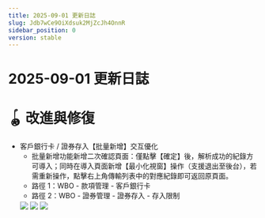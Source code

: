 ```yaml
---
title: 2025-09-01 更新日誌
slug: Jdb7wCe9OiXdsuk2MjZcJh4OnnR
sidebar_position: 0
version: stable
---
```



# 2025-09-01 更新日誌

# 🪀 改進與修復

- 客戶銀行卡 / 證券存入【批量新增】交互優化
    - 批量新增功能新增二次確認頁面：僅點擊【確定】後，解析成功的紀錄方可導入；同時在導入頁面新增【最小化視窗】操作（支援退出至後台），若需重新操作，點擊右上角傳輸列表中的對應紀錄即可返回原頁面。
    - 路徑 1：WBO - 款項管理 - 客戶銀行卡
    - 路徑 2：WBO - 證券管理 - 證券存入 - 存入限制
    <img src="/assets/OKGXbtgNSoTLiOxsrwwcTlEanJc.png" src-width="3320" src-height="1774" align="center"/>
    <img src="/assets/Ln4fb9yLyoUA1vx774dcOpYoncg.png" src-width="3320" src-height="1764" align="center"/>
    <img src="/assets/EWprbWbuIouenAxaEhmcZvTPnOe.png" src-width="3360" src-height="828" align="center"/>

